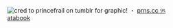  ![cred to princefrail on tumblr for graphic!](https://file.garden/Z9aVPiRziQ_aHOvU/tumblr_881f8caf7f6050f098e5099e94726c02_699829a8_400.png)
・
[prns.cc ୨ৎ](https://pronouns.cc/@Snowcorpse)  
[ atabook](https://aliceinborderlanddd.atabook.org/)
